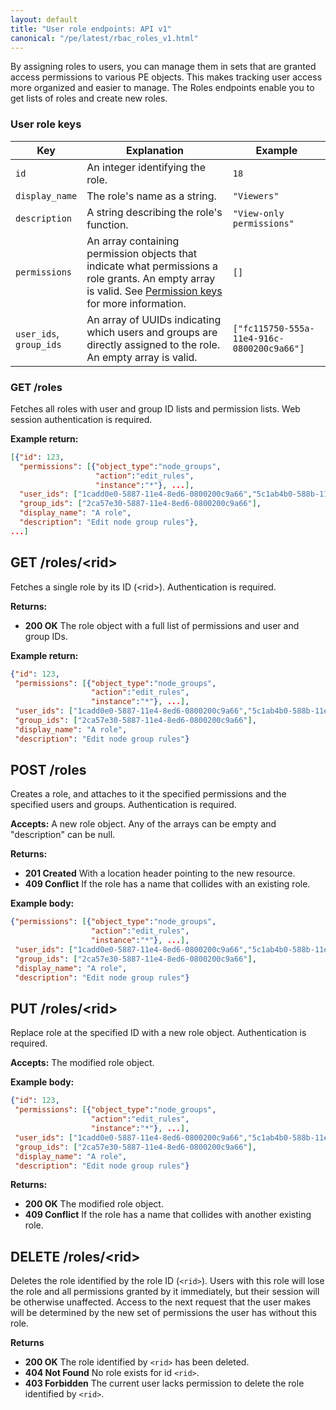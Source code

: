 ```yaml
---
layout: default
title: "User role endpoints: API v1"
canonical: "/pe/latest/rbac_roles_v1.html"
---
```


By assigning roles to users, you can manage them in sets that are granted access permissions to various PE objects. This makes tracking user access more organized and easier to manage. The Roles endpoints enable you to get lists of roles and create new roles.

### User role keys

| Key | Explanation | Example |
| --- | ----------- | ------- |
| `id`          | An integer identifying the role. | `18` |
| `display_name`| The role's name as a string. | `"Viewers"` |
| `description` | A string describing the role's function. | `"View-only permissions"` |
| `permissions` | An array containing permission objects that indicate what permissions a role grants. An empty array is valid. See [Permission keys](./rbac_permissionsref_v1.html#permission-keys) for more information. | `[]` |
| `user_ids`,<br />`group_ids` | An array of UUIDs indicating which users and groups are directly assigned to the role. An empty array is valid. | `["fc115750-555a-11e4-916c-0800200c9a66"]` |

### GET /roles
Fetches all roles with user and group ID lists and permission lists. Web
session authentication is required.

**Example return:**

~~~ json
[{"id": 123,
  "permissions": [{"object_type":"node_groups",
                   "action":"edit_rules",
                   "instance":"*"}, ...],
  "user_ids": ["1cadd0e0-5887-11e4-8ed6-0800200c9a66","5c1ab4b0-588b-11e4-8ed6-0800200c9a66"],
  "group_ids": ["2ca57e30-5887-11e4-8ed6-0800200c9a66"],
  "display_name": "A role",
  "description": "Edit node group rules"},
...]
~~~

## GET /roles/&lt;rid&gt;
Fetches a single role by its ID (&lt;rid&gt;). Authentication is required.

**Returns:**

* **200 OK** The role object with a full list of permissions and user and
group IDs.

**Example return:**

~~~ json
{"id": 123,
 "permissions": [{"object_type":"node_groups",
                  "action":"edit_rules",
                  "instance":"*"}, ...],
 "user_ids": ["1cadd0e0-5887-11e4-8ed6-0800200c9a66","5c1ab4b0-588b-11e4-8ed6-0800200c9a66"],
 "group_ids": ["2ca57e30-5887-11e4-8ed6-0800200c9a66"],
 "display_name": "A role",
 "description": "Edit node group rules"}
~~~

## POST /roles
Creates a role, and attaches to it the specified permissions and the specified users and groups. Authentication is required.

**Accepts:** A new role object. Any of the arrays can be empty and "description" can be null.

**Returns:**

* **201 Created** With a location header pointing to the new resource.
* **409 Conflict** If the role has a name that collides with an existing role.

**Example body:**

~~~ json
{"permissions": [{"object_type":"node_groups",
                  "action":"edit_rules",
                  "instance":"*"}, ...],
 "user_ids": ["1cadd0e0-5887-11e4-8ed6-0800200c9a66","5c1ab4b0-588b-11e4-8ed6-0800200c9a66"],
 "group_ids": ["2ca57e30-5887-11e4-8ed6-0800200c9a66"],
 "display_name": "A role",
 "description": "Edit node group rules"}
~~~

## PUT /roles/&lt;rid&gt;
Replace role at the specified ID with a new role object. Authentication is required.

**Accepts:** The modified role object.

**Example body:**

~~~ json
{"id": 123,
 "permissions": [{"object_type":"node_groups",
                  "action":"edit_rules",
                  "instance":"*"}, ...],
 "user_ids": ["1cadd0e0-5887-11e4-8ed6-0800200c9a66","5c1ab4b0-588b-11e4-8ed6-0800200c9a66"],
 "group_ids": ["2ca57e30-5887-11e4-8ed6-0800200c9a66"],
 "display_name": "A role",
 "description": "Edit node group rules"}
~~~

**Returns:**

* **200 OK** The modified role object.
* **409 Conflict** If the role has a name that collides with another existing role.

## DELETE /roles/&lt;rid&gt;
Deletes the role identified by the role ID (`<rid>`). Users with this role will lose the role and all permissions granted by it immediately, but their session will be otherwise unaffected. Access to the next request that the user makes will be determined by the new set of permissions the user has without this role.

**Returns**

* **200 OK** The role identified by `<rid>` has been deleted.
* **404 Not Found** No role exists for id `<rid>`.
* **403 Forbidden** The current user lacks permission to delete the role identified by `<rid>`.